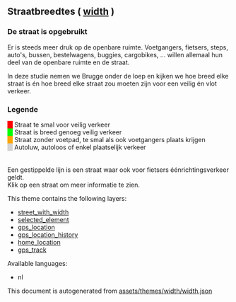 

 Straatbreedtes ( [width](https://mapcomplete.osm.be/width) ) 
--------------------------------------------------------------



<h3>De straat is opgebruikt</h3> <p>Er is steeds meer druk op de openbare ruimte. Voetgangers, fietsers, steps, auto's, bussen, bestelwagens, buggies, cargobikes, ... willen allemaal hun deel van de openbare ruimte en de straat.</p> <p>In deze studie nemen we Brugge onder de loep en kijken we hoe breed elke straat is én hoe breed elke straat zou moeten zijn voor een veilig én vlot verkeer.</p> <h3>Legende</h3> <span style='background: red'>&NonBreakingSpace;&NonBreakingSpace;&NonBreakingSpace;</span> Straat te smal voor veilig verkeer<br/> <span style='background: #0f0'>&NonBreakingSpace;&NonBreakingSpace;&NonBreakingSpace;</span> Straat is breed genoeg veilig verkeer<br/> <span style='background: orange'>&NonBreakingSpace;&NonBreakingSpace;&NonBreakingSpace;</span> Straat zonder voetpad, te smal als ook voetgangers plaats krijgen<br/> <span style='background: lightgrey'>&NonBreakingSpace;&NonBreakingSpace;&NonBreakingSpace;</span> Autoluw, autoloos of enkel plaatselijk verkeer<br/> <br/> <br/> Een gestippelde lijn is een straat waar ook voor fietsers éénrichtingsverkeer geldt.<br/> Klik op een straat om meer informatie te zien.

This theme contains the following layers:



  - [street_with_width](../Layers/street_with_width.md)
  - [selected_element](../Layers/selected_element.md)
  - [gps_location](../Layers/gps_location.md)
  - [gps_location_history](../Layers/gps_location_history.md)
  - [home_location](../Layers/home_location.md)
  - [gps_track](../Layers/gps_track.md)


Available languages:



  - nl
 

This document is autogenerated from [assets/themes/width/width.json](https://github.com/pietervdvn/MapComplete/blob/develop/assets/themes/width/width.json)